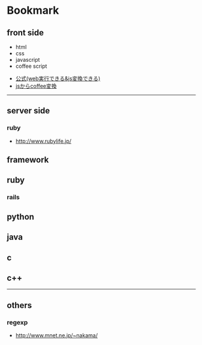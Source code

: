 # **Bookmark**
## front side
* html
* css
* javascript
* coffee script
 - [公式(web実行できる&js変換できる)](http://coffeescript.org/)
 - [jsからcoffee変換](http://js2.coffee/)

---

## server side
### ruby
* http://www.rubylife.jp/

## framework
## ruby
### rails
## python
## java
## c
## c++
---
## others
### regexp
* http://www.mnet.ne.jp/~nakama/
